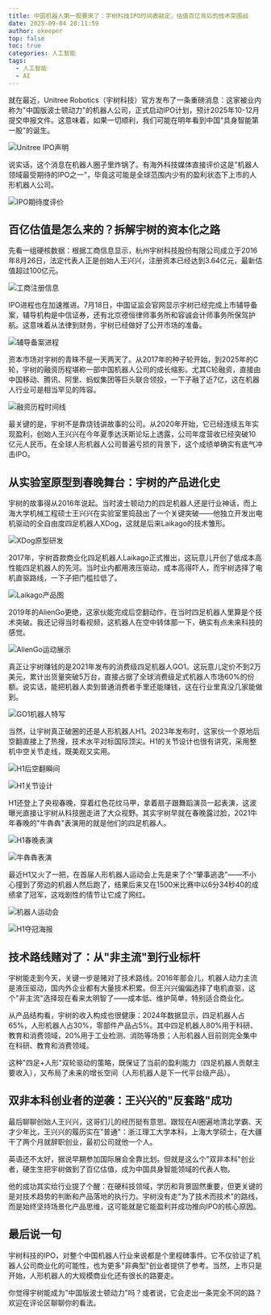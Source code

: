 ```yaml
---
title: 中国机器人第一股要来了：宇树科技IPO时间表敲定，估值百亿背后的技术突围战
date: 2025-09-04 20:11:59
author: okeeper
top: false
toc: true
categories: 人工智能
tags:
  - 人工智能
  - AI
---
```


就在最近，Unitree Robotics（宇树科技）官方发布了一条重磅消息：这家被业内称为"中国版波士顿动力"的机器人公司，正式启动IPO计划，预计2025年10-12月提交申报文件。这意味着，如果一切顺利，我们可能在明年看到中国"具身智能第一股"的诞生。

![Unitree IPO声明](https://okeeper-blog-images.oss-cn-hangzhou.aliyuncs.com/blog-images/202509/0c98895d9cf3e48f22ad423802f69116.png)

说实话，这个消息在机器人圈子里炸锅了。有海外科技媒体直接评价这是"机器人领域最受期待的IPO之一"，毕竟这可能是全球范围内少有的盈利状态下上市的人形机器人公司。

![IPO期待度评价](https://okeeper-blog-images.oss-cn-hangzhou.aliyuncs.com/blog-images/202509/bf21ab1166a23387159fd4d436d4b639.png)

## 百亿估值是怎么来的？拆解宇树的资本化之路

先看一组硬核数据：根据工商信息显示，杭州宇树科技股份有限公司成立于2016年8月26日，法定代表人正是创始人王兴兴，注册资本已经达到3.64亿元，最新估值超过100亿元。

![工商注册信息](https://okeeper-blog-images.oss-cn-hangzhou.aliyuncs.com/blog-images/202509/2a0beb6f904b39463202bb7607b87ded.jpg)

IPO进程也在加速推进。7月18日，中国证监会官网显示宇树已经完成上市辅导备案，辅导机构是中信证券，还有北京德恒律师事务所和容诚会计师事务所保驾护航。这意味着从法律到财务，宇树已经做好了公开市场的准备。

![辅导备案进程](https://okeeper-blog-images.oss-cn-hangzhou.aliyuncs.com/blog-images/202509/16b134b0d49f4bd1b9205ebb7ef7114f.jpg)

资本市场对宇树的青睐不是一天两天了。从2017年的种子轮开始，到2025年的C轮，宇树的融资历程堪称一部中国机器人公司的成长缩影。尤其C轮融资，直接由中国移动、腾讯、阿里、蚂蚁集团等巨头联合领投，一下子融了近7亿，这在机器人行业可是相当罕见的阵容。

![融资历程时间线](https://okeeper-blog-images.oss-cn-hangzhou.aliyuncs.com/blog-images/202509/ee283e8b069baf76b36724166011a10c.jpg)

最关键的是，宇树不是靠烧钱讲故事的公司。从2020年开始，它已经连续五年实现盈利，创始人王兴兴在今年夏季达沃斯论坛上透露，公司年度营收已经突破10亿元人民币。在全球人形机器人公司普遍亏损的背景下，这个成绩单确实有底气冲击IPO。

## 从实验室原型到春晚舞台：宇树的产品进化史

宇树的故事得从2016年说起。当时波士顿动力的四足机器人还是行业神话，而上海大学机械工程硕士王兴兴在实验室里捣鼓出了一个关键突破——他独立开发出电机驱动的全自由度四足机器人XDog，这就是后来Laikago的技术雏形。

![XDog原型研发](https://okeeper-blog-images.oss-cn-hangzhou.aliyuncs.com/blog-images/202509/1d7a39f35e93a4fe2bd6bd1c659a0b7a.jpg)

2017年，宇树首款商业化四足机器人Laikago正式推出，这玩意儿开创了低成本高性能四足机器人的先河。当时业内都用液压驱动，成本高得吓人，而宇树选择了电机直驱路线，一下子把门槛拉低了。

![Laikago产品图](https://okeeper-blog-images.oss-cn-hangzhou.aliyuncs.com/blog-images/202509/c270abdeba15d1b069b305206b547d6e.jpg)

2019年的AlienGo更绝，这家伙能完成后空翻动作，在当时四足机器人里算是个技术突破。我还记得当时看视频，这机器人在空中转体那一下，确实有点未来科技的感觉。

![AlienGo运动展示](https://okeeper-blog-images.oss-cn-hangzhou.aliyuncs.com/blog-images/202509/440594c17b1beeead1b5e4b2b626f082.gif)

真正让宇树赚钱的是2021年发布的消费级四足机器人GO1。这玩意儿定价不到2万美元，累计出货量突破5万台，直接占据了全球消费级足式机器人市场60%的份额。说实话，能把机器人卖到普通消费者手里还能赚钱，这在行业里真没几家能做到。

![GO1机器人特写](https://okeeper-blog-images.oss-cn-hangzhou.aliyuncs.com/blog-images/202509/ff0e8d0556919b3c4835757871048416.gif)

当然，让宇树真正破圈的还是人形机器人H1。2023年发布时，这家伙一个原地后空翻直接上了热搜，技术水平对标国际顶尖。H1的关节设计也很有讲究，采用整机中空关节走线，既美观又实用。

![H1后空翻瞬间](https://okeeper-blog-images.oss-cn-hangzhou.aliyuncs.com/blog-images/202509/cca3fcbd9a165e3467af4e409680e670.gif)

![H1关节设计](https://okeeper-blog-images.oss-cn-hangzhou.aliyuncs.com/blog-images/202509/1a039e214217b93af7e247043f9cb1a9.gif)

H1还登上了央视春晚，穿着红色花纹马甲，拿着扇子跟舞蹈演员一起表演，这波曝光直接让宇树从科技圈走进了大众视野。其实宇树早就在春晚露过脸，2021牛年春晚的"牛犇犇"表演用的就是他们的四足机器人。

![H1春晚表演](https://okeeper-blog-images.oss-cn-hangzhou.aliyuncs.com/blog-images/202509/bcea2a55c31cf7105d190845d77839fb.gif)

![牛犇犇表演](https://okeeper-blog-images.oss-cn-hangzhou.aliyuncs.com/blog-images/202509/15909ee189a3398ea1b854e45e1478f1.gif)

最近H1又火了一把，在首届人形机器人运动会上先是来了个"肇事逃逸"——不小心撞到了旁边的机器人然后跑了，结果后来又在1500米比赛中以6分34秒40的成绩拿了冠军，这戏剧性的情节让它成了网红。

![机器人运动会](https://okeeper-blog-images.oss-cn-hangzhou.aliyuncs.com/blog-images/202509/4f457be864c9e0a144c5de7f154469e2.gif)

![H1夺冠海报](https://okeeper-blog-images.oss-cn-hangzhou.aliyuncs.com/blog-images/202509/c8e283777752418747fe0b38be977f63.jpg)

## 技术路线赌对了：从"非主流"到行业标杆

宇树能走到今天，关键一步是赌对了技术路线。2016年那会儿，机器人动力主流是液压驱动，国内外企业都有大量技术积累。但王兴兴偏偏选择了电机直驱，这个"非主流"选择现在看来太明智了——成本低、维护简单，特别适合商业化。

从产品结构看，宇树的收入构成也很健康：2024年数据显示，四足机器人占65%，人形机器人占30%，零部件产品占5%。其中四足机器人80%用于科研、教育和消费领域，20%用于工业检测、消防等场景；人形机器人目前则完全集中在科研、教育和消费领域。

这种"四足+人形"双轮驱动的策略，既保证了当前的盈利能力（四足机器人贡献主要收入），又布局了未来的增长空间（人形机器人是下一代平台级产品）。

## 双非本科创业者的逆袭：王兴兴的"反套路"成功

最后聊聊创始人王兴兴，这哥们儿的经历挺有意思。跟现在AI圈遍地清北学霸、天才少年比，王兴兴的履历实在"普通"：浙江理工大学本科，上海大学硕士，在大疆干了两个月就辞职创业，最初公司就他一个人。

英语还不太好，据说早期参加国际展会全靠比划。但就是这么个"双非本科"创业者，硬生生把宇树做到了百亿估值，成为中国具身智能领域的代表人物。

他的成功其实给行业提了个醒：在硬科技领域，学历和背景固然重要，但更关键的是对技术趋势的判断和产品落地的执行力。宇树没有走"为了技术而技术"的路线，而是始终坚持场景化产品思维，这可能就是它能盈利并成功推向IPO的核心原因。

## 最后说一句

宇树科技的IPO，对整个中国机器人行业来说都是个里程碑事件。它不仅验证了机器人公司商业化的可能性，也为更多"非典型"创业者提供了参考。当然，上市只是开始，人形机器人的大规模商业化还有很长的路要走。

你觉得宇树能成为"中国版波士顿动力"吗？或者说，它会走出一条完全不同的路？欢迎在评论区聊聊你的看法。